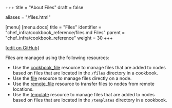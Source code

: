 +++
title = "About Files"
draft = false

aliases = "/files.html"

[menu]
  [menu.docs]
    title = "Files"
    identifier = "chef_infra/cookbook_reference/files.md Files"
    parent = "chef_infra/cookbook_reference"
    weight = 30
+++    

[\[edit on
GitHub\]](https://github.com/chef/chef-web-docs/blob/master/chef_master/source/files.rst)

Files are managed using the following resources:

-   Use the [cookbook_file](/resource_cookbook_file/) resource to
    manage files that are added to nodes based on files that are located
    in the `/files` directory in a cookbook.
-   Use the [file](/resource_file/) resource to manage files
    directly on a node.
-   Use the [remote_file](/resource_remote_file/) resource to
    transfer files to nodes from remote locations.
-   Use the [template](/resource_template/) resource to manage files
    that are added to nodes based on files that are located in the
    `/templates` directory in a cookbook.
